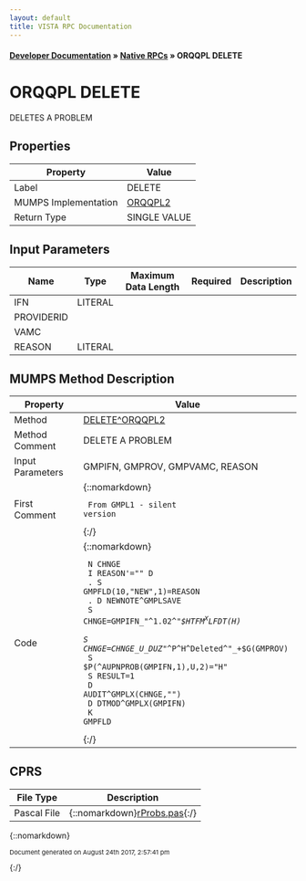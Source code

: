 ```yaml
---
layout: default
title: VISTA RPC Documentation
---
```


#### [Developer Documentation](../index) &#187; [Native RPCs](TableOfContents) &#187; ORQQPL DELETE<br/>
# ORQQPL DELETE

DELETES A PROBLEM

## Properties

Property | Value
--- | ---
Label | DELETE
MUMPS Implementation | [ORQQPL2](http://code.osehra.org/dox/Routine_ORQQPL2_source.html)
Return Type | SINGLE VALUE


## Input Parameters

Name | Type | Maximum Data Length | Required | Description
--- | --- | --- | --- | ---
IFN | LITERAL |  |  | 
PROVIDERID |  |  |  | 
VAMC |  |  |  | 
REASON | LITERAL |  |  | 



## MUMPS Method Description

Property | Value
--- | ---
Method | [DELETE^ORQQPL2](http://code.osehra.org/dox/Routine_ORQQPL2_source.html)
Method Comment | DELETE A PROBLEM
Input Parameters | GMPIFN, GMPROV, GMPVAMC, REASON
First Comment | {::nomarkdown}<pre><code> From GMPL1 - silent version</code></pre>{:/}
Code | {::nomarkdown}<pre><code> N CHNGE<br/> I REASON'="" D<br/> . S GMPFLD(10,"NEW",1)=REASON<br/> . D NEWNOTE^GMPLSAVE<br/> S CHNGE=GMPIFN_"^1.02^"_$$HTFM^XLFDT($H)<br/> S CHNGE=CHNGE_U_DUZ_"^P^H^Deleted^"_+$G(GMPROV)<br/> S $P(^AUPNPROB(GMPIFN,1),U,2)="H"<br/> S RESULT=1<br/> D AUDIT^GMPLX(CHNGE,"")<br/> D DTMOD^GMPLX(GMPIFN)<br/> K GMPFLD</code></pre>{:/}



## CPRS

File Type | Description
--- | ---
Pascal File | {::nomarkdown}<a href="https://github.com/OSEHRA/VistA/blob/master/Packages/Order%20Entry%20Results%20Reporting/CPRS/CPRS-Chart/rProbs.pas">rProbs.pas</a>{:/}

{::nomarkdown} <br/><p style="font-size: 11px">Document generated on August 24th 2017, 2:57:41 pm</p>{:/}